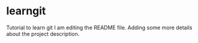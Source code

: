# learngit
Tutorial to learn git
I am editing the README file. Adding some more details about the project description.
